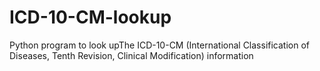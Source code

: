# ICD-10-CM-lookup

Python program to look upThe ICD-10-CM (International Classification of Diseases, Tenth Revision, Clinical Modification) information
